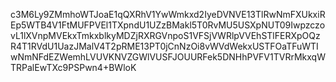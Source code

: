c3M6Ly9ZMmhoWTJoaE1qQXRhV1YwWmkxd2IyeDVNVE13TlRwNmFXUkxiREp5WTB4V1FtMUFPVEl1TXpndU1UZzBMakl5T0RvMU5USXpNUT09IwpzczovL1lXVnpMVEkxTmkxblkyMDZjRXRGVnpoS1VFSjVWRlpVVEhSTlFERXpOQzR4T1RVdU1UazJMalV4T2pRME13PT0jCnNzOi8vWVdWekxUSTFOaTFuWTIwNmNFdEZWemhLVUVKNVZGWlVUSFJOUURFek5DNHhPVFV1TVRrMkxqWTRPalEwTXc9PSPwn4+BWloK